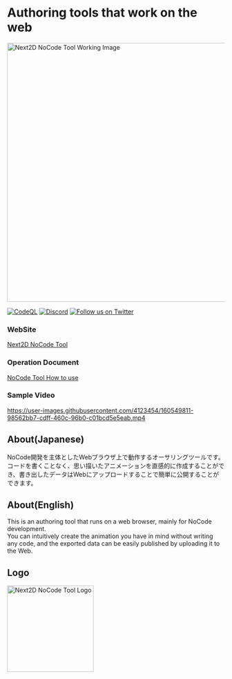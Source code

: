 Authoring tools that work on the web
=============

<img src="https://tool.next2d.app/assets/img/ogp.png" width="600" alt="Next2D NoCode Tool Working Image">

[![CodeQL](https://github.com/Next2D/tool.next2d.app/actions/workflows/codeql-analysis.yml/badge.svg)](https://github.com/Next2D/tool.next2d.app/actions/workflows/codeql-analysis.yml)
[![Discord](https://img.shields.io/discord/812136803506716713?label=Discord&logo=discord)](https://discord.gg/6c9rv5Uns5)
[![Follow us on Twitter](https://img.shields.io/twitter/follow/Next2D?label=Follow&style=social)](https://twitter.com/intent/user?screen_name=Next2D)

### WebSite
[Next2D NoCode Tool](https://tool.next2d.app)

### Operation Document
[NoCode Tool How to use](https://next2d.app/usage)

### Sample Video
https://user-images.githubusercontent.com/4123454/160549811-98562bb7-cdff-460c-96b0-c01bcd5e5eab.mp4

## About(Japanese)
NoCode開発を主体としたWebブラウザ上で動作するオーサリングツールです。\
コードを書くことなく、思い描いたアニメーションを直感的に作成することができ、書き出したデータはWebにアップロードすることで簡単に公開することができます。

## About(English)
This is an authoring tool that runs on a web browser, mainly for NoCode development.\
You can intuitively create the animation you have in mind without writing any code, and the exported data can be easily published by uploading it to the Web.

## Logo
<img src="https://next2d.app/assets/img/tool/logo.svg" width="200" height="200" alt="Next2D NoCode Tool Logo">
